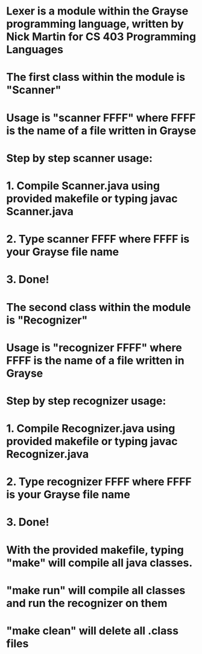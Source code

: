 # Lexer is a module within the Grayse programming language, written by Nick Martin for CS 403 Programming Languages
# The first class within the module is "Scanner"
# Usage is "scanner FFFF" where FFFF is the name of a file written in Grayse



# Step by step scanner usage:
# 1. Compile Scanner.java using provided makefile or typing javac Scanner.java
# 2. Type scanner FFFF where FFFF is your Grayse file name
# 3. Done!

# The second class within the module is "Recognizer"
# Usage is "recognizer FFFF" where FFFF is the name of a file written in Grayse

# Step by step recognizer usage:
# 1. Compile Recognizer.java using provided makefile or typing javac Recognizer.java
# 2. Type recognizer FFFF where FFFF is your Grayse file name
# 3. Done!

# With the provided makefile, typing "make" will compile all java classes.
# "make run" will compile all classes and run the recognizer on them
# "make clean" will delete all .class files

